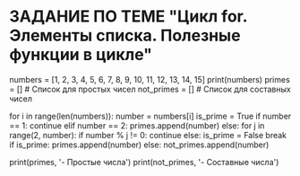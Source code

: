 # ЗАДАНИЕ ПО ТЕМЕ "Цикл for. Элементы списка. Полезные функции в цикле"

numbers = [1, 2, 3, 4, 5, 6, 7, 8, 9, 10, 11, 12, 13, 14, 15]
print(numbers)
primes = []  # Список для простых чисел
not_primes = []  # Список для составных чисел

for i in range(len(numbers)):
    number = numbers[i]
    is_prime = True
    if number == 1:
        continue
    elif number == 2:
        primes.append(number)
    else:
        for j in range(2, number):
            if number % j != 0:
                continue
            else:
                is_prime = False
                break
        if is_prime:
            primes.append(number)
        else:
            not_primes.append(number)

print(primes, '- Простые числа')
print(not_primes, '- Составные числа')
